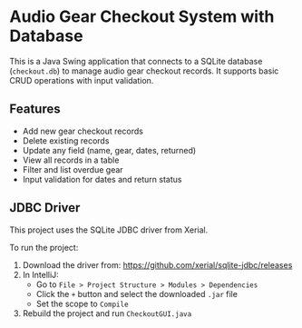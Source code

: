 # Audio Gear Checkout System with Database 

This is a Java Swing application that connects to a SQLite database (`checkout.db`) to manage audio gear checkout records. It supports basic CRUD operations with input validation.

## Features

- Add new gear checkout records
- Delete existing records
- Update any field (name, gear, dates, returned)
- View all records in a table
- Filter and list overdue gear
- Input validation for dates and return status

## JDBC Driver

This project uses the SQLite JDBC driver from Xerial.

To run the project:

1. Download the driver from:
   https://github.com/xerial/sqlite-jdbc/releases
2. In IntelliJ:
   - Go to `File > Project Structure > Modules > Dependencies`
   - Click the `+` button and select the downloaded `.jar` file
   - Set the scope to `Compile`
3. Rebuild the project and run `CheckoutGUI.java`





